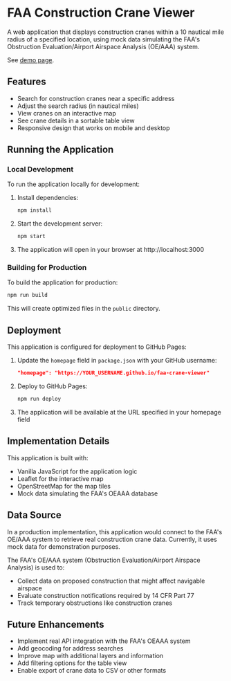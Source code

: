 # FAA Construction Crane Viewer

A web application that displays construction cranes within a 10 nautical mile radius of a specified location, using mock data simulating the FAA's Obstruction Evaluation/Airport Airspace Analysis (OE/AAA) system.

See [demo page](https://jeffreyp.github.io/faa-crane-viewer).

## Features

- Search for construction cranes near a specific address
- Adjust the search radius (in nautical miles)
- View cranes on an interactive map
- See crane details in a sortable table view
- Responsive design that works on mobile and desktop

## Running the Application

### Local Development

To run the application locally for development:

1. Install dependencies:
   ```bash
   npm install
   ```

2. Start the development server:
   ```bash
   npm start
   ```

3. The application will open in your browser at http://localhost:3000

### Building for Production

To build the application for production:

```bash
npm run build
```

This will create optimized files in the `public` directory.

## Deployment

This application is configured for deployment to GitHub Pages:

1. Update the `homepage` field in `package.json` with your GitHub username:
   ```json
   "homepage": "https://YOUR_USERNAME.github.io/faa-crane-viewer"
   ```

2. Deploy to GitHub Pages:
   ```bash
   npm run deploy
   ```

3. The application will be available at the URL specified in your homepage field

## Implementation Details

This application is built with:

- Vanilla JavaScript for the application logic
- Leaflet for the interactive map
- OpenStreetMap for the map tiles
- Mock data simulating the FAA's OEAAA database

## Data Source

In a production implementation, this application would connect to the FAA's OE/AAA system to retrieve real construction crane data. Currently, it uses mock data for demonstration purposes.

The FAA's OE/AAA system (Obstruction Evaluation/Airport Airspace Analysis) is used to:
- Collect data on proposed construction that might affect navigable airspace
- Evaluate construction notifications required by 14 CFR Part 77
- Track temporary obstructions like construction cranes

## Future Enhancements

- Implement real API integration with the FAA's OEAAA system
- Add geocoding for address searches
- Improve map with additional layers and information
- Add filtering options for the table view
- Enable export of crane data to CSV or other formats
